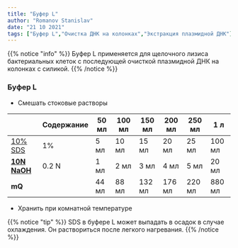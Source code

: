 ```yaml
---
title: "Буфер L"
author: "Romanov Stanislav"
date: "21 10 2021"
tags: ["Буфер L","Очистка ДНК на колонках","Экстракция плазмидной ДНК"]
---
```


{{% notice "info" %}}
Буфер L применяется для щелочного лизиса бактериальных клеток c последующей очисткой плазмидной ДНК на колонках с силикой.
{{% /notice %}}

### Буфер L

-   Смешать стоковые растворы

|                                           | Содержание | 50 мл | 100 мл | 150 мл | 200 мл | 250 мл | 1 л    |
|-------------------------------------------|------------|-------|--------|--------|--------|--------|--------|
| [10% SDS](/labreagents/buffers/sds)       | 1%         | 5 мл  | 10 мл  | 15 мл  | 20 мл  | 25 мл  | 100 мл |
| [**10N NaOH**](/labreagents/buffers/naoh) | 0.2 N      | 1 мл  | 2 мл   | 3 мл   | 4 мл   | 5 мл   | 20 мл  |
| **mQ**                                    |            | 44 мл | 88 мл  | 132 мл | 176 мл | 220 мл | 880 мл |

-   Хранить при комнатной температуре

{{% notice "tip" %}}
SDS в буфере L может выпадать в осадок в случае охлаждения. Он раствориться после легкого нагревания.
{{% /notice %}}
